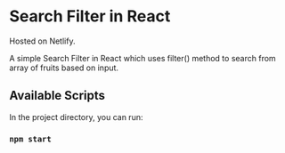 # Search Filter in React

Hosted on Netlify.

A simple Search Filter in React which uses filter() method to search from array of fruits based on input.

## Available Scripts

In the project directory, you can run:

### `npm start`
